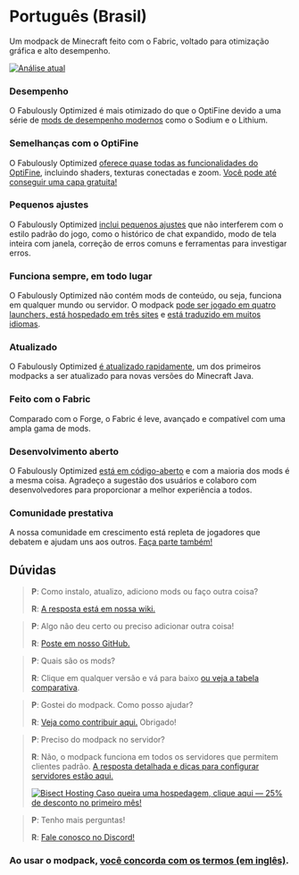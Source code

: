 # Português (Brasil)

Um modpack de Minecraft feito com o Fabric, voltado para otimização gráfica e alto desempenho.

[![Análise atual](https://img.youtube.com/vi/bb8G9X5Q_4I/hqdefault.jpg)](https://www.youtube.com/watch?v=bb8G9X5Q_4I)

### Desempenho

O Fabulously Optimized é mais otimizado do que o OptiFine devido a uma série de [mods de desempenho modernos][1] como o Sodium e o Lithium.

### Semelhanças com o OptiFine

O Fabulously Optimized [oferece quase todas as funcionalidades do OptiFine][2], incluindo shaders, texturas conectadas e zoom. [Você pode até conseguir uma capa gratuita!][3]

### Pequenos ajustes

O Fabulously Optimized [inclui pequenos ajustes][4] que não interferem com o estilo padrão do jogo, como o histórico de chat expandido, modo de tela inteira com janela, correção de erros comuns e ferramentas para investigar erros.

### Funciona sempre, em todo lugar

O Fabulously Optimized não contém mods de conteúdo, ou seja, funciona em qualquer mundo ou servidor. O modpack [pode ser jogado em quatro launchers, está hospedado em três sites][6] e [está traduzido em muitos idiomas][7].

### Atualizado

O Fabulously Optimized [é atualizado rapidamente][5], um dos primeiros modpacks a ser atualizado para novas versões do Minecraft Java.

### Feito com o Fabric

Comparado com o Forge, o Fabric é leve, avançado e compatível com uma ampla gama de mods.

### Desenvolvimento aberto

O Fabulously Optimized [está em código-aberto][8] e com a maioria dos mods é a mesma coisa. Agradeço a sugestão dos usuários e colaboro com desenvolvedores para proporcionar a melhor experiência a todos.

### Comunidade prestativa

A nossa comunidade em crescimento está repleta de jogadores que debatem e ajudam uns aos outros. [Faça parte também!][10]

## Dúvidas

> **P**: Como instalo, atualizo, adiciono mods ou faço outra coisa?
> 
> **R**: [A resposta está em nossa wiki.][11]


> **P**: Algo não deu certo ou preciso adicionar outra coisa!
> 
> **R**: [Poste em nosso GitHub.][8]


> **P**: Quais são os mods?
> 
> **R**: Clique em qualquer versão e vá para baixo [ou veja a tabela comparativa][12].


> **P**: Gostei do modpack. Como posso ajudar?
> 
> **R**: [Veja como contribuir aqui.][16] Obrigado!


> **P**: Preciso do modpack no servidor?
> 
> **R**: Não, o modpack funciona em todos os servidores que permitem clientes padrão. [A resposta detalhada e dicas para configurar servidores estão aqui.][13]
> 
> [![Bisect Hosting](https://i.ibb.co/gr9mSxW/image.png) Caso queira uma hospedagem, clique aqui — 25% de desconto no primeiro mês!][14]


> **P**: Tenho mais perguntas!
> 
> **R**: [Fale conosco no Discord!][10]

### Ao usar o modpack, [você concorda com os termos (em inglês)][15].

[1]: https://github.com/Fabulously-Optimized/fabulously-optimized/blob/main/INCLUDED-MODS.md#smooth
[2]: https://fabulously-optimized.gitbook.io/modpack/readme/give-up-optifine
[3]: https://fabulously-optimized.gitbook.io/modpack/readme/free-cape
[4]: https://github.com/Fabulously-Optimized/fabulously-optimized/blob/main/INCLUDED-MODS.md#functional
[5]: https://github.com/Fabulously-Optimized/fabulously-optimized/blob/main/CHANGELOG.md
[6]: https://github.com/Fabulously-Optimized/fabulously-optimized#downloads
[7]: https://fabulously-optimized.gitbook.io/modpack/readme/language-support
[8]: https://github.com/Fabulously-Optimized/fabulously-optimized
[8]: https://github.com/Fabulously-Optimized/fabulously-optimized
[10]: https://fabulously-optimized.github.io/discord
[10]: https://fabulously-optimized.github.io/discord
[11]: https://fabulously-optimized.gitbook.io/modpack/
[12]: https://github.com/Fabulously-Optimized/fabulously-optimized/blob/main/INCLUDED-MODS.md
[13]: https://fabulously-optimized.gitbook.io/modpack/readme/server-setup
[14]: https://www.bisecthosting.com/clients/aff.php?aff=2604
[15]: https://github.com/Fabulously-Optimized/fabulously-optimized#disclaimers
[16]: https://github.com/Fabulously-Optimized/fabulously-optimized/blob/main/CONTRIBUTING.md
